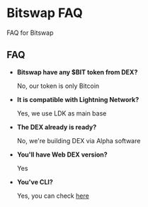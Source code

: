 # Bitswap FAQ

FAQ for Bitswap

## FAQ

- **Bitswap have any $BIT token from DEX?**

    No, our token is only Bitcoin
  
- **It is compatible with Lightning Network?**
  
    Yes, we use LDK as main base


- **The DEX already is ready?**

    No, we're building DEX via Alpha software

- **You'll have Web DEX version?**

     Yes
  
- **You've CLI?**

    Yes, you can check [here](https://github.com/BitSwap-BiFi/Bitswap-core/tree/main#via-cli-command)
